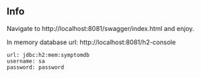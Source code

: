 
## Info

Navigate to http://localhost:8081/swagger/index.html and enjoy.

In memory database url: http://localhost:8081/h2-console 

    url: jdbc:h2:mem:symptomdb
    username: sa
    password: password